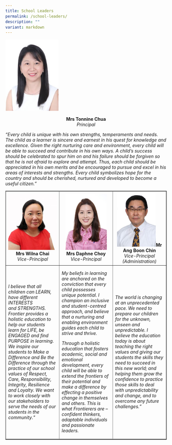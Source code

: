 ```yaml
---
title: School Leaders
permalink: /school-leaders/
description: ""
variant: markdown
---
```

<img style="width: 33%;" src="/images/sl1.jpg">
<p style="text-align: center;"><strong>Mrs Tonnine Chua</strong><em><strong><br></strong></em><em>Principal</em></p>
<p><em>“Every child is unique with his own strengths, temperaments and needs.&nbsp; The child as a learner is sincere and earnest in his quest for knowledge and excellence. Given the right nurturing care and environment, every child will be able to succeed and contribute in his own ways. A child’s success should be celebrated to spur him on and his failure should be forgiven so that he is not afraid to explore and attempt. Thus, each child should be appreciated in his own merits and&nbsp;be encouraged to pursue and excel in his areas of interests and strengths. Every child symbolizes hope for the country and should be cherished, nurtured and developed to become a useful citizen.”</em></p>
<table style="border-collapse: collapse; width: 100%;" border="1">
<tbody>
<tr>
<td style="width: 33.3333%; text-align: center;"><img style="width: 100%;" src="/images/sl2.jpg"><strong>Mrs Wilna Chai</strong><em><strong><br></strong>Vice-Principal</em></td>
<td style="width: 33.3333%; text-align: center;"><img style="width: 85%;" src="/images/sl3.jpg"><strong>Mrs Daphne Choy</strong><em><strong><br></strong></em><em>Vice-Principal</em></td>
<td style="width: 33.3333%; text-align: center;"><img style="width: 80%;" src="/images/sl4.jpeg"><strong>Mr Ang Boon Chin</strong><em><strong><br></strong></em><em>Vice-Principal (Administration)</em></td>
</tr>
<tr>
<td style="width: 33.3333%;">
<p><em>I believe that all children can LEARN, have different INTERESTS and&nbsp;</em><em>STRENGTHS. Frontier&nbsp;</em><em>provides a holistic education to help our students learn for LIFE, be ENGAGED and find PURPOSE in&nbsp;</em><em>learning. We&nbsp;</em><em>inspire our students to Make a Difference and Be the Difference through the practice of our school values of Respect, Care, Responsibility, Integrity, Resilience and&nbsp;</em><em>Loyalty. We&nbsp;</em><em>want to work closely with our stakeholders to serve the needs of our students in the community."</em></p>
</td>
<td style="width: 33.3333%;">
<p><em>My beliefs in learning are anchored on the conviction that every child possesses unique potential. I champion an inclusive and student-centred approach, and believe that a nurturing and enabling environment guides each child to strive and thrive.

Through a holistic education that fosters academic, social and emotional development, every child will be able to extend the frontiers of their potential and make a difference by effecting a positive change in themselves and others. This is what Frontierers are – confident thinkers, adaptable individuals and passionate leaders.</em></p>
</td>
<td style="width: 33.3333%;">
<p><em>The world is changing at an unprecedented pace. We need to prepare our children for the unknown, unseen and unpredictable. I believe the education today is about teaching the right values and giving our students the skills they need to succeed in this new world; and helping them grow the confidence to practice those skills to deal with unpredictability and change, and to overcome any future challenges.”</em></p>
</td>
</tr>
</tbody>
</table>